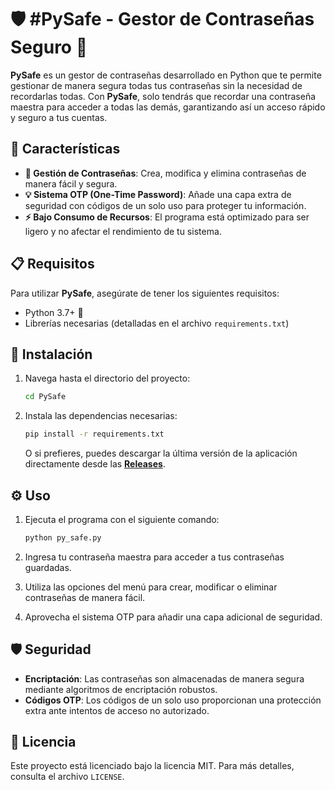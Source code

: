 # 🛡️ **#PySafe** - Gestor de Contraseñas Seguro 🔐

**PySafe** es un gestor de contraseñas desarrollado en Python que te permite gestionar de manera segura todas tus contraseñas sin la necesidad de recordarlas todas. Con **PySafe**, solo tendrás que recordar una contraseña maestra para acceder a todas las demás, garantizando así un acceso rápido y seguro a tus cuentas.

## 🚀 Características

- **🔑 Gestión de Contraseñas**: Crea, modifica y elimina contraseñas de manera fácil y segura.
- **💡 Sistema OTP (One-Time Password)**: Añade una capa extra de seguridad con códigos de un solo uso para proteger tu información.
- **⚡ Bajo Consumo de Recursos**: El programa está optimizado para ser ligero y no afectar el rendimiento de tu sistema.

## 📋 Requisitos

Para utilizar **PySafe**, asegúrate de tener los siguientes requisitos:

- Python 3.7+ 🐍
- Librerías necesarias (detalladas en el archivo `requirements.txt`)

## 🔧 Instalación

1. Navega hasta el directorio del proyecto:
   ```bash
   cd PySafe
   ```

2. Instala las dependencias necesarias:
   ```bash
   pip install -r requirements.txt
   ```

   O si prefieres, puedes descargar la última versión de la aplicación directamente desde las [**Releases**](https://github.com/Santitub/PySafe/releases).

## ⚙️ Uso

1. Ejecuta el programa con el siguiente comando:
   ```bash
   python py_safe.py
   ```

2. Ingresa tu contraseña maestra para acceder a tus contraseñas guardadas.

3. Utiliza las opciones del menú para crear, modificar o eliminar contraseñas de manera fácil.

4. Aprovecha el sistema OTP para añadir una capa adicional de seguridad.

## 🛡️ Seguridad

- **Encriptación**: Las contraseñas son almacenadas de manera segura mediante algoritmos de encriptación robustos.
- **Códigos OTP**: Los códigos de un solo uso proporcionan una protección extra ante intentos de acceso no autorizado.

## 📄 Licencia

Este proyecto está licenciado bajo la licencia MIT. Para más detalles, consulta el archivo `LICENSE`.
